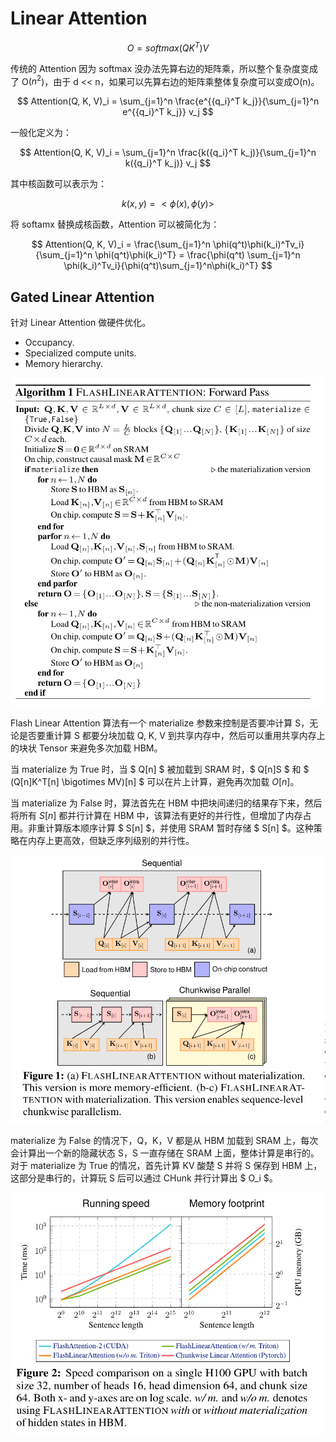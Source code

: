 # Linear Attention

$$
O = softmax(QK^T)V
$$

传统的 Attention 因为 softmax 没办法先算右边的矩阵乘，所以整个复杂度变成了 O($n^2$)，由于 d << n，如果可以先算右边的矩阵乘整体复杂度可以变成O(n)。

$$
Attention(Q, K, V)_i = \sum_{j=1}^n \frac{e^{{q_i}^T k_j}}{\sum_{j=1}^n e^{{q_i}^T k_j}} v_j
$$

一般化定义为：

$$
Attention(Q, K, V)_i = \sum_{j=1}^n \frac{k({q_i}^T k_j)}{\sum_{j=1}^n k({q_i}^T k_j)} v_j
$$

其中核函数可以表示为：

$$
k(x, y) = <\phi(x), \phi(y)>
$$

将 softamx 替换成核函数，Attention 可以被简化为：

$$
Attention(Q, K, V)_i = \frac{\sum_{j=1}^n \phi(q^t)\phi(k_i)^Tv_i}{\sum_{j=1}^n \phi(q^t)\phi(k_i)^T} = \frac{\phi(q^t) \sum_{j=1}^n \phi(k_i)^Tv_i}{\phi(q^t)\sum_{j=1}^n\phi(k_i)^T}
$$

## Gated Linear Attention

针对 Linear Attention 做硬件优化。

- Occupancy.
- Specialized compute units.
- Memory hierarchy.

![](LinearAttention/fwd_pass.png)

Flash Linear Attention 算法有一个 materialize 参数来控制是否要冲计算 S，无论是否要重计算 S 都要分块加载 Q, K, V 到共享内存中，然后可以重用共享内存上的块状 Tensor 来避免多次加载 HBM。

当 materialize 为 True 时，当 $ Q[n] $ 被加载到 SRAM 时，$ Q[n]S $ 和 $ (Q[n]K^T[n] \bigotimes MV)[n] $ 可以在片上计算，避免再次加载 $O[n]$。

当 materialize 为 False 时，算法首先在 HBM 中把块间递归的结果存下来，然后将所有 $S[n]$ 都并行计算在 HBM 中，该算法有更好的并行性，但增加了内存占用。非重计算版本顺序计算 $ S[n] $，并使用 SRAM 暂时存储 $ S[n] $。这种策略在内存上更高效，但缺乏序列级别的并行性。

![](LinearAttention/fig1.png)

materialize 为 False 的情况下，Q，K，V 都是从 HBM 加载到 SRAM 上，每次会计算出一个新的隐藏状态 S，S 一直存储在 SRAM 上面，整体计算是串行的。对于 materialize 为 True 的情况，首先计算 KV 酸楚 S 并将 S 保存到 HBM 上，这部分是串行的，计算玩 S 后可以通过 CHunk 并行计算出 $ O_i $。

![](LinearAttention/fig2.png)